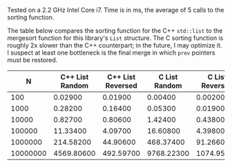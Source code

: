 Tested on a 2.2 GHz Intel Core i7. Time is in ms, the average of 5 calls to
the sorting function.

The table below compares the sorting function for the C++ `std::list` to the
mergesort function for this library's `List` structure. The C sorting function
is roughly 2x slower than the C++ counterpart; in the future, I may optimize it. I
suspect at least one bottleneck is the final merge in which `prev` pointers must
be restored.

| N        | C++ List Random | C++ List Reversed | C List Random | C List Reversed |
|----------|-----------------|-------------------|---------------|-----------------|
|     100  | 0.02900         | 0.01900           | 0.00400       | 0.00200         |
|    1000  | 0.28200         | 0.16400           | 0.05300       | 0.01900         |
|   10000  | 0.82700         | 0.80600           | 1.42400       | 0.43800         |
|  100000  | 11.33400        | 4.09700           | 16.60800      | 4.39800         |
| 1000000  | 214.58200       | 44.90600          | 468.37400     | 91.26600        |
| 10000000 | 4569.80600      | 492.59700         | 9768.22300    | 1074.95100      |
